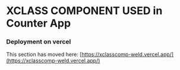 # XCLASS COMPONENT USED in Counter App

### Deployment on vercel
This section has moved here: [https://xclasscomp-weld.vercel.app/](https://xclasscomp-weld.vercel.app/)
